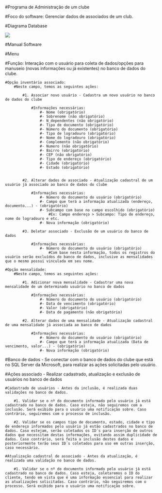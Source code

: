 #Programa de Administração de um clube

#Foco do software: Gerenciar dados de associados de um club.

#Diagrama Database

<img src="diagrama banco de dados.png"/>

#Manual Software

#Menu

#Função: Interação com o usuário para coleta de dados/opções para manuseio (novas informações ou já existentes) no banco de dados do clube.

    #Opção inventário associado:
        #Neste campo, temos as seguintes ações:

            #1. Associar novo usuário - Cadastra um novo usuário no banco de dados do clube

                #Informações necessárias:
                    #- Nome (obrigatório)
                    #- Sobrenome (não obrigatório)
                    #- N_dependentes (não obrigatório)
                    #- Tipo de documento (obrigatório)
                    #- Número do documento (obrigatório)
                    #- Tipo de logradouro (obrigatório)
                    #- Nome do logradouro (obrigatório)
                    #- Complemento (não obrigatório)
                    #- Numero (não obrigatório)
                    #- Bairro (obrigatório)
                    #- CEP (não obrigatório)
                    #- Tipo de endereço (obrigatório)
                    #- Cidade (obrigatório)
                    #- Estado (obrigatório)


            #2. Alterar dados de associado - Atualização cadastral de um usuário já associado ao banco de dados do clube

                #Informações necessárias:
                    #- Número do documento do usuário (obrigatório)
                    #- Campo que terá a informação atualizada (endereço, documento...) - (obrigatório)
                    #- Subcampo com base no campo escolhido (obrigatório)
                        #Ex: Campo endereço > Subcampo: Tipo de endereço, nome do logradouro e etc.
                    #- Nova informação (obrigatório)

            #3. Deletar associado - Exclusão de um usuário do banco de dados

                #Informações necessárias:
                    #- Número do documento do usuário (obrigatório) 
                        #Com base nesta informação, todos os registros do usuário serão excluídos do banco de dados, inclusive as mensalidades que o mesmo possui vinculada em seu nome.

    #Opção mensalidade:
        #Neste campo, temos as seguintes ações:

            #1. Adicionar nova mensalidade - Cadastrar uma nova mensalidade de um determinado usuário no banco de dados

                #Informações necessárias:
                    #- Número do documento do usuário (obrigatório)
                    #- Data de vencimento (obrigatório)
                    #- Valor (obrigatório)
                    #- Data de pagamento (não obrigatório)

            #2. Alterar dados de uma mensalidade - Atualização cadastral de uma mensalidade já associada ao banco de dados

                #Informações necessárias:
                    #- Número do documento do usuário (obrigatório)
                    #- Campo que terá a informação atualizada (Data de vencimento, valor...) - (obrigatório)
                    #- Nova informação (obrigatório)

#Banco de dados - Se conectar com o banco de dados do clube que está no SQL Server da Microsoft, para realizar as ações solicitadas pelo usuário.

#Ações associado - Realizar cadastrado, atualização e exclusão de usuários no banco de dados

    #Cadastrado de usuários - Antes da inclusão, é realizada duas validações no banco de dados.

        #1. Validar se o nº do documento informado pelo usuário já está cadastrado no banco de dados. Caso esteja, não seguiremos com a inclusão. Será exibido para o usuário uma notificação sobre. Caso contrário, seguiremos com o processo de inclusão.

        #2. Validar se os campos tipo de documento, estado, cidade e tipo de endereço informados pelo usuário já estão cadastrados no banco de dados. Caso estejam, serão coletados os ID´s para inserção de outros dados que necessitam destas informações, evitando assim duplicidade de dados. Caso contrário, será feita a inclusão destes dados e posteriormente terão seus ID´s coletados para uso em outras inserção, caso necessário.

    #Atualização cadastral de associado - Antes da atualização, é realizada uma validação no banco de dados.

        #1. Validar se o nº do documento informado pelo usuário já está cadastrado no banco de dados. Caso esteja, coletaremos o ID do cliente, tendo em vista que é uma informação essencial para realizar as atualizações solicitadas. Caso contrário, não seguiremos com o processo. Será exibido para o usuário uma notificação sobre.

